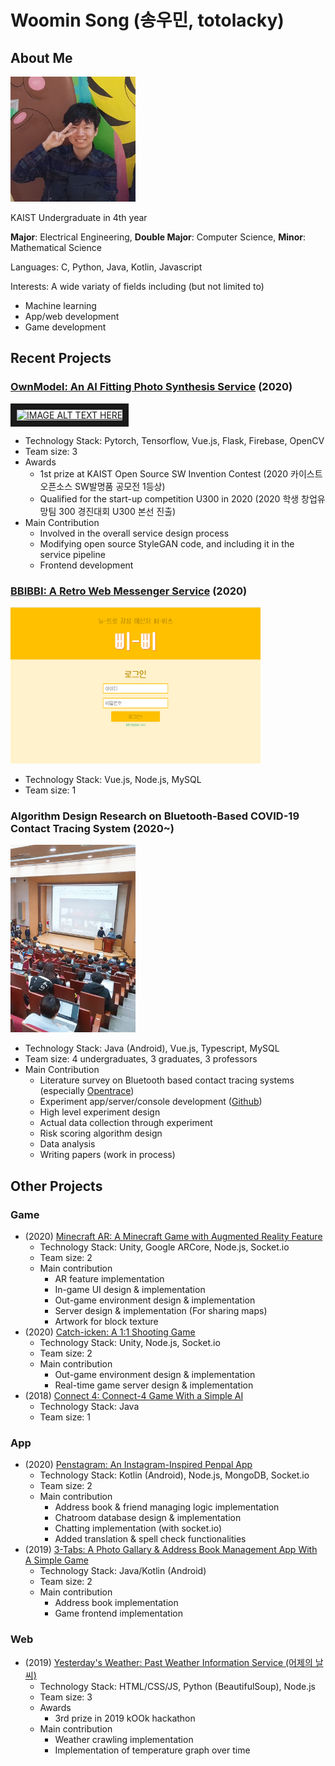 # Woomin Song (송우민, totolacky)

## About Me
<img src="./images/woomin_song.jpg" width="200" height="200">

KAIST Undergraduate in 4th year

**Major**: Electrical Engineering, **Double Major**: Computer Science, **Minor**: Mathematical Science

Languages: C, Python, Java, Kotlin, Javascript

Interests: A wide variaty of fields including (but not limited to)
* Machine learning
* App/web development
* Game development

## Recent Projects

### [OwnModel: An AI Fitting Photo Synthesis Service](https://github.com/HyeongshinYoon/OpenSource_2020) (2020)

<a href="https://www.youtube.com/watch?v=Pu4BiJlqSkk&ab_channel=OwnModel
" target="_blank"><img src="http://img.youtube.com/vi/Pu4BiJlqSkk/0.jpg" 
alt="IMAGE ALT TEXT HERE" width="240" height="180" border="10" /></a>

* Technology Stack: Pytorch, Tensorflow, Vue.js, Flask, Firebase, OpenCV
* Team size: 3
* Awards
  - 1st prize at KAIST Open Source SW Invention Contest (2020 카이스트 오픈소스 SW발명품 공모전 1등상)
  - Qualified for the start-up competition U300 in 2020 (2020 학생 창업유망팀 300 경진대회 U300 본선 진출)
* Main Contribution
  - Involved in the overall service design process
  - Modifying open source StyleGAN code, and including it in the service pipeline
  - Frontend development

### [BBIBBI: A Retro Web Messenger Service](https://github.com/totolacky/BBIBBI) (2020)

<img src="./images/bbibbi.PNG" width="400" height="250">

* Technology Stack: Vue.js, Node.js, MySQL
* Team size: 1

### Algorithm Design Research on Bluetooth-Based COVID-19 Contact Tracing System (2020~)

<img src="./images/contact_tracing.jpg" width="200" height="300">

* Technology Stack: Java (Android), Vue.js, Typescript, MySQL
* Team size: 4 undergraduates, 3 graduates, 3 professors
* Main Contribution
  - Literature survey on Bluetooth based contact tracing systems (especially [Opentrace](https://github.com/opentrace-community))
  - Experiment app/server/console development ([Github](https://github.com/leesh3288/GAENTest))
  - High level experiment design
  - Actual data collection through experiment
  - Risk scoring algorithm design
  - Data analysis
  - Writing papers (work in process)

## Other Projects

### Game
* (2020) [Minecraft AR: A Minecraft Game with Augmented Reality Feature](https://github.com/totolacky/Minecraft)
  - Technology Stack: Unity, Google ARCore, Node.js, Socket.io
  - Team size: 2
  - Main contribution
    - AR feature implementation
    - In-game UI design & implementation
    - Out-game environment design & implementation
    - Server design & implementation (For sharing maps)
    - Artwork for block texture
* (2020) [Catch-icken: A 1:1 Shooting Game](https://github.com/totolacky/Catch-icken)
  - Technology Stack: Unity, Node.js, Socket.io
  - Team size: 2
  - Main contribution
    - Out-game environment design & implementation
    - Real-time game server design & implementation
* (2018) [Connect 4: Connect-4 Game With a Simple AI](https://github.com/totolacky/ConnectFourAI)
  - Technology Stack: Java
  - Team size: 1

### App
* (2020) [Penstagram: An Instagram-Inspired Penpal App](https://github.com/HelloJaneJane/Penstagram)
  - Technology Stack: Kotlin (Android), Node.js, MongoDB, Socket.io
  - Team size: 2
  - Main contribution
    - Address book & friend managing logic implementation
    - Chatroom database design & implementation
    - Chatting implementation (with socket.io)
    - Added translation & spell check functionalities
* (2019) [3-Tabs: A Photo Gallary & Address Book Management App With A Simple Game](https://github.com/totolacky/3-tabs)
  - Technology Stack: Java/Kotlin (Android)
  - Team size: 2
  - Main contribution
    - Address book implementation
    - Game frontend implementation

### Web
* (2019) [Yesterday's Weather: Past Weather Information Service (어제의 날씨)](https://github.com/holymollyhao/kookhackathon)
  - Technology Stack: HTML/CSS/JS, Python (BeautifulSoup), Node.js
  - Team size: 3
  - Awards
    - 3rd prize in 2019 kOOk hackathon
  - Main contribution
    - Weather crawling implementation
    - Implementation of temperature graph over time



